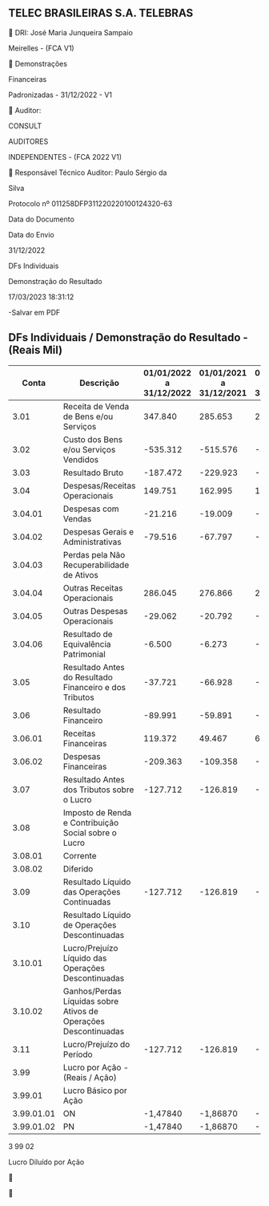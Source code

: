 ## TELEC BRASILEIRAS S.A. TELEBRAS

 DRI: José  Maria  Junqueira  Sampaio

Meirelles - (FCA V1)

 Demonstrações

Financeiras

Padronizadas - 31/12/2022 - V1

 Auditor:

CONSULT

AUDITORES

INDEPENDENTES - (FCA 2022 V1)

 Responsável  Técnico  Auditor:  Paulo  Sérgio  da

Silva

Protocolo nº 011258DFP311220220100124320-63

Data do Documento

Data do Envio

31/12/2022

DFs Individuais

Demonstração do Resultado

17/03/2023 18:31:12

-Salvar em PDF

## DFs Individuais / Demonstração do Resultado - (Reais Mil)

| Conta      | Descrição                                                       | 01/01/2022 a 31/12/2022   | 01/01/2021 a 31/12/2021   | 01/01/2020 a 31/12/2020   |
|------------|-----------------------------------------------------------------|---------------------------|---------------------------|---------------------------|
| 3.01       | Receita de Venda de Bens e/ou Serviços                          | 347.840                   | 285.653                   | 266.823                   |
| 3.02       | Custo dos Bens e/ou Serviços Vendidos                           | -535.312                  | -515.576                  | -458.507                  |
| 3.03       | Resultado Bruto                                                 | -187.472                  | -229.923                  | -191.684                  |
| 3.04       | Despesas/Receitas Operacionais                                  | 149.751                   | 162.995                   | 119.949                   |
| 3.04.01    | Despesas com Vendas                                             | -21.216                   | -19.009                   | -19.965                   |
| 3.04.02    | Despesas Gerais e Administrativas                               | -79.516                   | -67.797                   | -73.965                   |
| 3.04.03    | Perdas pela Não Recuperabilidade de Ativos                      |                           |                           |                           |
| 3.04.04    | Outras Receitas Operacionais                                    | 286.045                   | 276.866                   | 226.620                   |
| 3.04.05    | Outras Despesas Operacionais                                    | -29.062                   | -20.792                   | -9.120                    |
| 3.04.06    | Resultado de Equivalência Patrimonial                           | -6.500                    | -6.273                    | -3.621                    |
| 3.05       | Resultado Antes do Resultado Financeiro e dos Tributos          | -37.721                   | -66.928                   | -71.735                   |
| 3.06       | Resultado Financeiro                                            | -89.991                   | -59.891                   | -34.491                   |
| 3.06.01    | Receitas Financeiras                                            | 119.372                   | 49.467                    | 60.629                    |
| 3.06.02    | Despesas Financeiras                                            | -209.363                  | -109.358                  | -95.120                   |
| 3.07       | Resultado Antes dos Tributos sobre o Lucro                      | -127.712                  | -126.819                  | -106.226                  |
| 3.08       | Imposto de Renda e Contribuição Social sobre o Lucro            |                           |                           |                           |
| 3.08.01    | Corrente                                                        |                           |                           |                           |
| 3.08.02    | Diferido                                                        |                           |                           |                           |
| 3.09       | Resultado Líquido das Operações Continuadas                     | -127.712                  | -126.819                  | -106.226                  |
| 3.10       | Resultado Líquido de Operações Descontinuadas                   |                           |                           |                           |
| 3.10.01    | Lucro/Prejuízo Líquido das Operações Descontinuadas             |                           |                           |                           |
| 3.10.02    | Ganhos/Perdas Líquidas sobre Ativos de Operações Descontinuadas |                           |                           |                           |
| 3.11       | Lucro/Prejuízo do Período                                       | -127.712                  | -126.819                  | -106.226                  |
| 3.99       | Lucro por Ação - (Reais / Ação)                                 |                           |                           |                           |
| 3.99.01    | Lucro Básico por Ação                                           |                           |                           |                           |
| 3.99.01.01 | ON                                                              | -1,47840                  | -1,86870                  | -1,71950                  |
| 3.99.01.02 | PN                                                              | -1,47840                  | -1,86870                  | -1,71950                  |

3 99 02

Lucro Diluído por Ação



